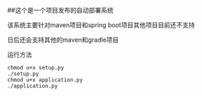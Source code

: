 ##这个是一个项目发布的自动部署系统

该系统主要针对maven项目和spring boot项目其他项目目前还不支持

日后还会支持其他的maven和gradle项目

运行方法
``` shell 
chmod u+x setup.py
./setup.py
chmod u+x application.py
./application.py
```
    
